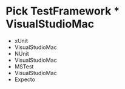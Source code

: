 # Pick TestFramework * VisualStudioMac
 * xUnit
 * VisualStudioMac
 * NUnit
 * VisualStudioMac
 * MSTest
 * VisualStudioMac
 * Expecto

